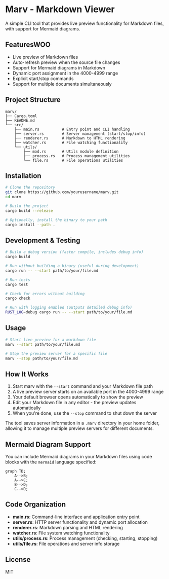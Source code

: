 # Marv - Markdown Viewer

A simple CLI tool that provides live preview functionality for Markdown files, with support for Mermaid diagrams.

## FeaturesWOO

- Live preview of Markdown files
- Auto-refresh preview when the source file changes
- Support for Mermaid diagrams in Markdown
- Dynamic port assignment in the 4000-4999 range
- Explicit start/stop commands
- Support for multiple documents simultaneously

## Project Structure

```
marv/
├── Cargo.toml
├── README.md
└── src/
    ├── main.rs          # Entry point and CLI handling
    ├── server.rs        # Server management (start/stop/info)
    ├── renderer.rs      # Markdown to HTML rendering
    ├── watcher.rs       # File watching functionality
    └── utils/
        ├── mod.rs       # Utils module definition
        ├── process.rs   # Process management utilities
        └── file.rs      # File operations utilities
```

## Installation

```bash
# Clone the repository
git clone https://github.com/yourusername/marv.git
cd marv

# Build the project
cargo build --release

# Optionally, install the binary to your path
cargo install --path .
```

## Development & Testing

```bash
# Build a debug version (faster compile, includes debug info)
cargo build

# Run without building a binary (useful during development)
cargo run -- --start path/to/your/file.md

# Run tests
cargo test

# Check for errors without building
cargo check

# Run with logging enabled (outputs detailed debug info)
RUST_LOG=debug cargo run -- --start path/to/your/file.md
```

## Usage

```bash
# Start live preview for a markdown file
marv --start path/to/your/file.md

# Stop the preview server for a specific file
marv --stop path/to/your/file.md
```

## How It Works

1. Start marv with the `--start` command and your Markdown file path
2. A live preview server starts on an available port in the 4000-4999 range
3. Your default browser opens automatically to show the preview
4. Edit your Markdown file in any editor - the preview updates automatically
5. When you're done, use the `--stop` command to shut down the server

The tool saves server information in a `.marv` directory in your home folder, allowing it to manage multiple preview servers for different documents.

## Mermaid Diagram Support

You can include Mermaid diagrams in your Markdown files using code blocks with the `mermaid` language specified:

```mermaid
graph TD;
    A-->B;
    A-->C;
    B-->D;
    C-->D;
```

## Code Organization

- **main.rs**: Command-line interface and application entry point
- **server.rs**: HTTP server functionality and dynamic port allocation
- **renderer.rs**: Markdown parsing and HTML rendering
- **watcher.rs**: File system watching functionality
- **utils/process.rs**: Process management (checking, starting, stopping)
- **utils/file.rs**: File operations and server info storage

## License

MIT
